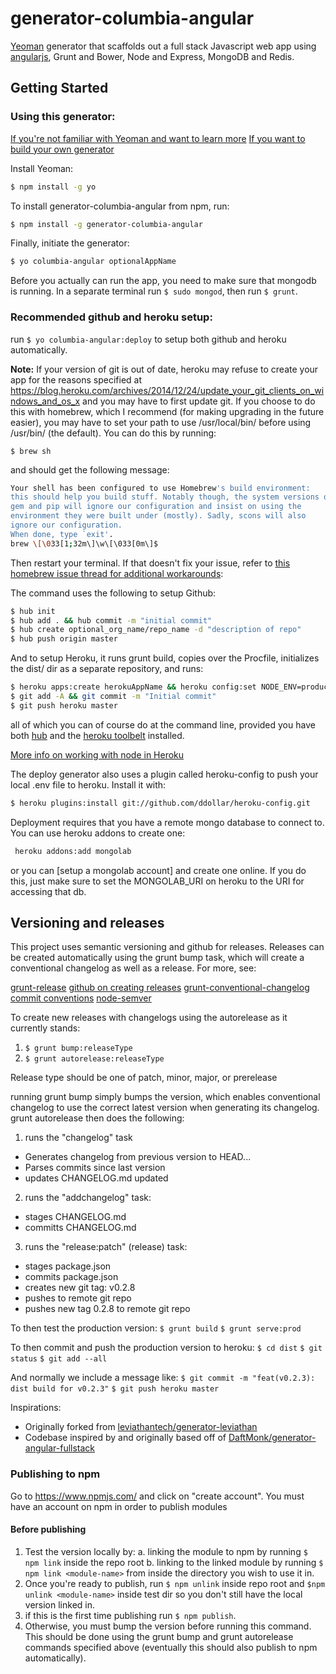# generator-columbia-angular

[Yeoman](http://yeoman.io) generator that scaffolds out a full stack Javascript web app using [angularjs](https://angularjs.org/), Grunt and Bower, Node and Express, MongoDB and Redis.

## Getting Started

### Using this generator:

[If you're not familiar with Yeoman and want to learn more](http://yeoman.io/learning/index.html)
[If you want to build your own generator](http://yeoman.io/authoring/index.html)

Install Yeoman:
```bash
$ npm install -g yo
```

To install generator-columbia-angular from npm, run:

```bash
$ npm install -g generator-columbia-angular
```

Finally, initiate the generator:

```bash
$ yo columbia-angular optionalAppName
```

Before you actually can run the app, you need to make sure that mongodb is running.  In a separate terminal run `$ sudo mongod`, then run `$ grunt`.

### Recommended github and heroku setup:

run ```$ yo columbia-angular:deploy``` to setup both github and heroku automatically.

**Note:** If your version of git is out of date, heroku may refuse to create your app for the reasons specified at https://blog.heroku.com/archives/2014/12/24/update_your_git_clients_on_windows_and_os_x and you may have to first update git. If you choose to do this with homebrew, which I recommend (for making upgrading in the future easier), you may have to set your path to use /usr/local/bin/ before using /usr/bin/ (the default).  You can do this by running:

`$ brew sh`

and should get the following message:

```sh
Your shell has been configured to use Homebrew's build environment:
this should help you build stuff. Notably though, the system versions of
gem and pip will ignore our configuration and insist on using the
environment they were built under (mostly). Sadly, scons will also
ignore our configuration.
When done, type `exit'.
brew \[\033[1;32m\]\w\[\033[0m\]$
```

Then restart your terminal.  If that doesn't fix your issue, refer to [this homebrew issue thread for additional workarounds](https://github.com/Homebrew/homebrew/issues/29843):


The command uses the following to setup Github:

```zsh
$ hub init
$ hub add . && hub commit -m "initial commit"
$ hub create optional_org_name/repo_name -d "description of repo"
$ hub push origin master
```

And to setup Heroku, it runs grunt build, copies over the Procfile, initializes the dist/ dir as a separate repository, and runs:

```zsh
$ heroku apps:create herokuAppName && heroku config:set NODE_ENV=production
$ git add -A && git commit -m "Initial commit"
$ git push heroku master
```

all of which you can of course do at the command line, provided you have both [hub](https://github.com/github/hub) and the [heroku toolbelt](https://toolbelt.heroku.com/) installed.

[More info on working with node in Heroku](https://devcenter.heroku.com/articles/getting-started-with-nodejs#introduction)

The deploy generator also uses a plugin called heroku-config to push your local .env file to heroku.  Install it with:

```zsh
$ heroku plugins:install git://github.com/ddollar/heroku-config.git
```

Deployment requires that you have a remote mongo database to connect to.  You can use heroku addons to create one:

```zsh
 heroku addons:add mongolab
```

or you can [setup a mongolab account] and create one online. If you do this, just make sure to set the MONGOLAB_URI on heroku to the URI for accessing that db.


## Versioning and releases

This project uses semantic versioning and github for releases.  Releases can be created automatically using the grunt bump task, which will create a conventional changelog as well as a release.  For more, see:

[grunt-release](https://github.com/geddski/grunt-release)
[github on creating releases](https://help.github.com/articles/creating-releases/)
[grunt-conventional-changelog](https://github.com/btford/grunt-conventional-changelog)
[commit conventions](https://docs.google.com/document/d/1QrDFcIiPjSLDn3EL15IJygNPiHORgU1_OOAqWjiDU5Y/edit)
[node-semver](https://github.com/npm/node-semver)


To create new releases with changelogs using the autorelease as it currently stands:

1. ```$ grunt bump:releaseType```
2. ```$ grunt autorelease:releaseType```

Release type should be one of patch, minor, major, or prerelease

running grunt bump simply bumps the version, which enables conventional changelog to use the correct latest version when generating its changelog.  grunt autorelease then does the following:

1. runs the "changelog" task
  * Generates changelog from previous version to HEAD...
  * Parses commits since last version
  * updates CHANGELOG.md updated

2. runs the "addchangelog" task:
  * stages CHANGELOG.md
  * committs CHANGELOG.md

3. runs the "release:patch" (release) task:
  * stages package.json
  * commits package.json
  * creates new git tag: v0.2.8
  * pushes to remote git repo
  * pushes new tag 0.2.8 to remote git repo

To then test the production version:
```$ grunt build```
```$ grunt serve:prod```

To then commit and push the production version to heroku:
```$ cd dist```
```$ git status```
```$ git add --all```

And normally we include a message like:
```$ git commit -m "feat(v0.2.3): dist build for v0.2.3"```
```$ git push heroku master```


Inspirations:

* Originally forked from [leviathantech/generator-leviathan](https://github.com/leviathantech/generator-leviathan)
* Codebase inspired by and originally based off of [DaftMonk/generator-angular-fullstack](https://github.com/DaftMonk/generator-angular-fullstack)


### Publishing to npm

Go to https://www.npmjs.com/ and click on "create account".
You must have an account on npm in order to publish modules

#### Before publishing

1. Test the version locally by:
  a. linking the module to npm by running `$ npm link` inside the repo root
  b. linking to the linked module by running `$ npm link <module-name>` from inside the directory you wish to use it in.
2. Once you're ready to publish, run `$ npm unlink` inside repo root and `$npm unlink <module-name>` inside test dir so you don't still have the local version linked in.
3. if this is the first time publishing run `$ npm publish`.
4.  Otherwise, you must bump the version before running this command.  This should be done using the grunt bump and grunt autorelease commands specified above (eventually this should also publish to npm automatically).
